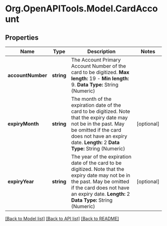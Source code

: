# Org.OpenAPITools.Model.CardAccount

## Properties

Name | Type | Description | Notes
------------ | ------------- | ------------- | -------------
**accountNumber** | **string** | The Account Primary Account Number of the card to be digitized. __Max length:__ 19 -  __Min length:__ 9. __Data Type:__ String (Numeric)  | 
**expiryMonth** | **string** | The month of the expiration date of the card to be digitized. Note that the expiry date may not be in the past. May be omitted if the card does not have an expiry date. __Length:__ 2 __Data Type:__ String (Numeric)  | [optional] 
**expiryYear** | **string** | The year of the expiration date of the card to be digitized. Note that the expiry date may not be in the past. May be omitted if the card does not have an expiry date. __Length:__ 2 __Data Type:__ String (Numeric)  | [optional] 

[[Back to Model list]](../README.md#documentation-for-models) [[Back to API list]](../README.md#documentation-for-api-endpoints) [[Back to README]](../README.md)

